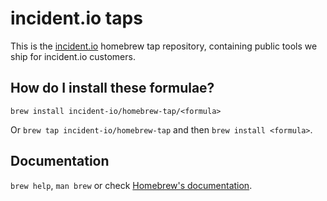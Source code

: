 # incident.io taps

This is the [incident.io](https://incident.io/) homebrew tap repository,
containing public tools we ship for incident.io customers.

## How do I install these formulae?

```console
brew install incident-io/homebrew-tap/<formula>
```

Or `brew tap incident-io/homebrew-tap` and then `brew install <formula>`.

## Documentation

`brew help`, `man brew` or check [Homebrew's documentation](https://docs.brew.sh).
